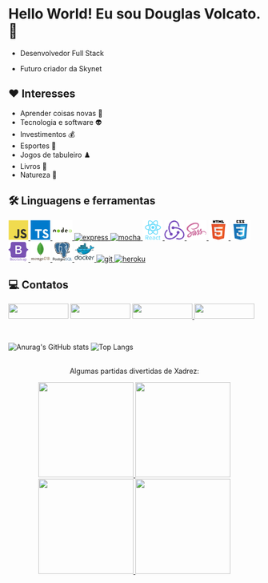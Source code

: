 <h1>Hello World! Eu sou Douglas Volcato. 🖖 </h1>
<ul>
  <li><p>Desenvolvedor Full Stack</p></li>
  <li><p>Futuro criador da Skynet</p></li>
</ul>
<div>
 
## ❤️ Interesses
- Aprender coisas novas 🚀
- Tecnologia e software 👽
- Investimentos 💰
- Esportes 🚴
- Jogos de tabuleiro ♟️
- Livros 📖
- Natureza 🦄
 
## 🛠️ Linguagens e ferramentas
<p align="left">
<a href="https://developer.mozilla.org/en-US/docs/Web/JavaScript" target="_blank" rel="noreferrer"> <img src="https://raw.githubusercontent.com/devicons/devicon/master/icons/javascript/javascript-original.svg" alt="javascript" width="40" height="40"/> </a> <a href="https://www.typescriptlang.org/" target="_blank" rel="noreferrer"> <img src="https://raw.githubusercontent.com/devicons/devicon/master/icons/typescript/typescript-original.svg" alt="typescript" width="40" height="40"/> </a><a href="https://nodejs.org" target="_blank" rel="noreferrer"> <img src="https://raw.githubusercontent.com/devicons/devicon/master/icons/nodejs/nodejs-original-wordmark.svg" alt="nodejs" width="40" height="40"/> </a> <a href="https://expressjs.com" target="_blank" rel="noreferrer"> <img src="https://w7.pngwing.com/pngs/925/447/png-transparent-express-js-node-js-javascript-mongodb-node-js-text-trademark-logo.png" alt="express" width="40" height="40"/> </a> <a href="https://mochajs.org" target="_blank" rel="noreferrer"> <img src="https://www.vectorlogo.zone/logos/mochajs/mochajs-icon.svg" alt="mocha" width="40" height="40"/> </a> <a href="https://reactjs.org/" target="_blank" rel="noreferrer"> <img src="https://raw.githubusercontent.com/devicons/devicon/master/icons/react/react-original-wordmark.svg" alt="react" width="40" height="40"/> </a> <a href="https://redux.js.org" target="_blank" rel="noreferrer"> <img src="https://raw.githubusercontent.com/devicons/devicon/master/icons/redux/redux-original.svg" alt="redux" width="40" height="40"/> </a> <a href="https://sass-lang.com" target="_blank" rel="noreferrer"> <img src="https://raw.githubusercontent.com/devicons/devicon/master/icons/sass/sass-original.svg" alt="sass" width="40" height="40"/> </a> <a href="https://www.w3.org/html/" target="_blank" rel="noreferrer"> <img src="https://raw.githubusercontent.com/devicons/devicon/master/icons/html5/html5-original-wordmark.svg" alt="html5" width="40" height="40"/> </a> <a href="https://www.w3schools.com/css/" target="_blank" rel="noreferrer"> <img src="https://raw.githubusercontent.com/devicons/devicon/master/icons/css3/css3-original-wordmark.svg" alt="css3" width="40" height="40"/> </a> <a href="https://getbootstrap.com" target="_blank" rel="noreferrer"> <img src="https://raw.githubusercontent.com/devicons/devicon/master/icons/bootstrap/bootstrap-plain-wordmark.svg" alt="bootstrap" width="40" height="40"/> </a> <a href="https://www.mongodb.com/" target="_blank" rel="noreferrer"> <img src="https://raw.githubusercontent.com/devicons/devicon/master/icons/mongodb/mongodb-original-wordmark.svg" alt="mongodb" width="40" height="40"/> </a> <a href="https://www.postgresql.org" target="_blank" rel="noreferrer"> <img src="https://raw.githubusercontent.com/devicons/devicon/master/icons/postgresql/postgresql-original-wordmark.svg" alt="postgresql" width="40" height="40"/> </a> <a href="https://www.docker.com/" target="_blank" rel="noreferrer"> <img src="https://raw.githubusercontent.com/devicons/devicon/master/icons/docker/docker-original-wordmark.svg" alt="docker" width="40" height="40"/> </a> <a href="https://git-scm.com/" target="_blank" rel="noreferrer"> <img src="https://www.vectorlogo.zone/logos/git-scm/git-scm-icon.svg" alt="git" width="40" height="40"/> </a> <a href="https://heroku.com" target="_blank" rel="noreferrer"> <img src="https://www.vectorlogo.zone/logos/heroku/heroku-icon.svg" alt="heroku" width="40" height="40"/> </a> </p>

 ## 💻 Contatos
  <a href="https://www.instagram.com/douglasvolcato/" target="_blank"><img src="https://img.shields.io/badge/-Instagram-%23E4405F?style=for-the-badge&logo=instagram&logoColor=white" target="_blank" width="120" height="30"></a>
  <a href="https://www.linkedin.com/in/douglasvolcato/" target="_blank"><img src="https://img.shields.io/badge/-LinkedIn-%230077B5?style=for-the-badge&logo=linkedin&logoColor=white" target="_blank" width="120" height="30"></a>
 <a href="https://github.com/DouglasVolcato/" target=_blank>
<img src="https://img.shields.io/badge/github-%2324292e.svg?&style=for-the-badge&logo=github&logoColor=white%20alt=github%20style=margin-bottom:%205px;" width="120" height="30"/>
</a> <a href="mailto:douglasvolcato@gmail.com" target="_blank">
<img src="https://img.shields.io/badge/-Gmail-c14438?style=flat&logo=Gmail&logoColor=white" width="120" height="30"/>
</a>
<br>
</div>
 <br>
</div>

![Anurag's GitHub stats](https://github-readme-stats.vercel.app/api?username=DouglasVolcato&show_icons=true&theme=highcontrast&count_private=true) ![Top Langs](https://github-readme-stats.vercel.app/api/top-langs/?username=DouglasVolcato&layout=compact&theme=highcontrast)
<br><br>

<p align="center">Algumas partidas divertidas de Xadrez:</p> 
<p align="center">
<a href="https://www.chess.com/pt/games/view/13317669" target = "_blank"><img src = "https://www.chess.com/dynboard?fen=2bqnrk1/5p1p/5PpQ/3pP1P1/2pP1R2/2P5/6BP/4qNK1%20w%20-%20-%202%2029&board=green&piece=neo&size=3"width="190" height="190"/> </a> <a href="https://www.chess.com/pt/games/view/491854" target = "_blank"><img src = "https://www.chess.com/dynboard?fen=1R6/4bk2/3p4/p2B4/Pn6/6RP/1p3PPK/8%20b%20-%20-%200%2041&board=green&piece=neo&size=3"width="190" height="190"/> </a> <a href="https://www.chess.com/pt/games/view/15770931" target = "_blank"><img src = "https://www.chess.com/dynboard?fen=8/2k4p/8/1R6/PK6/2r3P1/1p5P/b7%20w%20-%20-%200%2053&board=green&piece=neo&size=3"width="190" height="190"/> </a> <a href="https://www.chess.com/pt/games/view/18491" target = "_blank"><img src = "https://www.chess.com/dynboard?fen=3r2k1/5pp1/7p/1p1q4/1P1bp3/1Q2n1BP/5PP1/3R2K1%20w%20-%20-%200%2033&board=green&piece=neo&size=3"width="190" height="190"/> </a>
</p>
